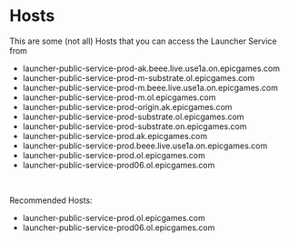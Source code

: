 # Hosts

This are some (not all) Hosts that you can access the Launcher Service from

- launcher-public-service-prod-ak.beee.live.use1a.on.epicgames.com
- launcher-public-service-prod-m-substrate.ol.epicgames.com
- launcher-public-service-prod-m.beee.live.use1a.on.epicgames.com
- launcher-public-service-prod-m.ol.epicgames.com
- launcher-public-service-prod-origin.ak.epicgames.com
- launcher-public-service-prod-substrate.ol.epicgames.com
- launcher-public-service-prod-substrate.on.epicgames.com
- launcher-public-service-prod.ak.epicgames.com
- launcher-public-service-prod.beee.live.use1a.on.epicgames.com
- launcher-public-service-prod.ol.epicgames.com
- launcher-public-service-prod06.ol.epicgames.com

<br/>

Recommended Hosts:

- launcher-public-service-prod.ol.epicgames.com
- launcher-public-service-prod06.ol.epicgames.com
